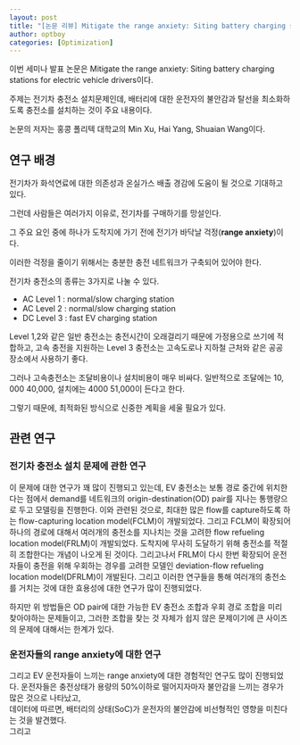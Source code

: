 ```yaml
---
layout: post
title: "[논문 리뷰] Mitigate the range anxiety: Siting battery charging stations for electric vehicle drivers"
author: optboy
categories: [Optimization]
---
```


이번 세미나 발표 논문은 Mitigate the range anxiety: Siting battery charging stations for electric vehicle drivers이다.

주제는 전기차 충전소 설치문제인데, 배터리에 대한 운전자의 불안감과 탈선을 최소화하도록 충전소를 설치하는 것이 주요 내용이다.

논문의 저자는 홍콩 폴리텍 대학교의 Min Xu, Hai Yang, Shuaian Wang이다.

## 연구 배경

전기차가 화석연료에 대한 의존성과 온실가스 배출 경감에 도움이 될 것으로 기대하고 있다.

그런데 사람들은 여러가지 이유로, 전기차를 구매하기를 망설인다.

그 주요 요인 중에 하나가 도착지에 가기 전에 전기가 바닥날 걱정(**range anxiety**)이다.

이러한 걱정을 줄이기 위해서는 충분한 충전 네트워크가 구축되어 있어야 한다. 

전기차 충전소의 종류는 3가지로 나눌 수 있다.

- AC Level 1 : normal/slow charging station 
- AC Level 2 : normal/slow charging station
- DC Level 3 : fast EV charging station

Level 1,2와 같은 일반 충전소는 충전시간이 오래걸리기 때문에 가정용으로 쓰기에 적합하고, 고속 충전을 지원하는 Level 3 충전소는 고속도로나 지하철 근처와 같은 공공 장소에서 사용하기 좋다.  

그러나 고속충전소는 조달비용이나 설치비용이 매우 비싸다. 일반적으로 조달에는 $10,000~$40,000, 설치에는 $4000~$51,000이 든다고 한다.  

그렇기 때문에, 최적화된 방식으로 신중한 계획을 세울 필요가 있다. 

## 관련 연구

### 전기차 충전소 설치 문제에 관한 연구
이 문제에 대한 연구가 꽤 많이 진행되고 있는데, EV 충전소는 보통 경로 중간에 위치한다는 점에서 demand를 네트워크의 origin-destination(OD) pair를 지나는 통행량으로 두고 모델링을 진행한다. 이와 관련된 것으로, 최대한 많은 flow를 capture하도록 하는 flow-capturing location model(FCLM)이 개발되었다. 
그리고 FCLM이 확장되어 하나의 경로에 대해서 여러개의 충전소를 지나치는 것을 고려한 flow refueling location model(FRLM)이 개발되었다.
도착지에 무사히 도달하기 위해 충전소를 적절히 조합한다는 개념이 나오게 된 것이다.
그리고나서 FRLM이 다시 한번 확장되어 운전자들이 충전을 위해 우회하는 경우를 고려한 모델인 deviation-flow refueling location model(DFRLM)이 개발된다.
그리고 이러한 연구들을 통해 여러개의 충전소를 거치는 것에 대한 효용성에 대한 연구가 많이 진행되었다. 

하지만 위 방법들은 OD pair에 대한 가능한 EV 충전소 조합과 우회 경로 조합을 미리 찾아야하는 문제들이고, 그러한 조합을 찾는 것 자체가 쉽지 않은 
문제이기에 큰 사이즈의 문제에 대해서는 한계가 있다.  

### 운전자들의 range anxiety에 대한 연구

그리고 EV 운전자들이 느끼는 range anxiety에 대한 경험적인 연구도 많이 진행되었다. 
운전자들은 충전상태가 용량의 50%이하로 떨어지자마자 불안감을 느끼는 경우가 많은 것으로 나타났고,  
데이터에 따르면, 배터리의 상태(SoC)가 운전자의 불안감에 비선형적인 영향을 미친다는 것을 발견했다.  
그리고 


